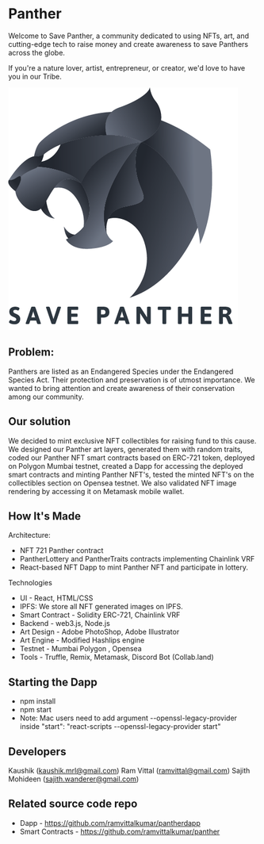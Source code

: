 # Panther

Welcome to Save Panther, a community dedicated to using NFTs, art, and cutting-edge tech to raise money and create awareness to save Panthers across the globe.

If you're a nature lover, artist, entrepreneur, or creator, we'd love to have you in our Tribe. 

<img src="./logo.png"/>

## Problem:

Panthers are listed as an Endangered Species under the Endangered Species Act. Their protection and preservation is of utmost importance. We wanted to bring attention and create awareness of their conservation among our community.

## Our solution

We decided to mint exclusive NFT collectibles for raising fund to this cause. We designed our Panther art layers, generated them with random traits, coded our Panther NFT smart contracts based on ERC-721 token, deployed on Polygon Mumbai testnet, created a Dapp for accessing the deployed smart contracts and minting Panther NFT's, tested the minted NFT's on the collectibles section on Opensea testnet. We also validated NFT image rendering by accessing it on Metamask mobile wallet.

## How It's Made

Architecture:

- NFT 721 Panther contract
- PantherLottery and PantherTraits contracts implementing Chainlink VRF 
- React-based NFT Dapp to mint Panther NFT and participate in lottery.

Technologies

- UI - React, HTML/CSS
- IPFS: We store all NFT generated images on IPFS.
- Smart Contract - Solidity ERC-721, Chainlink VRF
- Backend - web3.js, Node.js
- Art Design - Adobe PhotoShop, Adobe Illustrator
- Art Engine - Modified Hashlips engine
- Testnet - Mumbai Polygon , Opensea
- Tools - Truffle, Remix, Metamask, Discord Bot (Collab.land)

## Starting the Dapp
- npm install
- npm start
- Note: Mac users need to add argument --openssl-legacy-provider inside "start": "react-scripts --openssl-legacy-provider start"

## Developers
Kaushik (kaushik.mrl@gmail.com)
Ram Vittal (ramvittal@gmail.com)
Sajith Mohideen (sajith.wanderer@gmail.com)

## Related source code repo

- Dapp - https://github.com/ramvittalkumar/pantherdapp
- Smart Contracts - https://github.com/ramvittalkumar/panther

